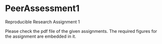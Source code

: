 # PeerAssessment1
Reproducible Research Assignment 1

Please check the pdf file of the given assignments. The required figures for the assignment are embedded in it.
